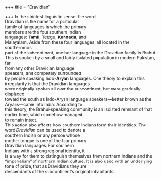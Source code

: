 +++
title = "Dravidian"

+++
In the strictest linguistic sense, the word  
Dravidian is the name for a particular  
family of languages in which the primary  
members are the four southern Indian  
languages: **Tamil**, Telegu, **Kannada**, and  
Malayalam. Aside from these four languages, all located in the southernmost  
part of the subcontinent, another language in the Dravidian family is Brahui.  
This is spoken by a small and fairly isolated population in modern Pakistan, far  
from any other Dravidian language  
speakers, and completely surrounded  
by people speaking Indo-**Aryan** languages. One theory to explain this irregularity is that the Dravidian languages  
were originally spoken all over the subcontinent, but were gradually displaced  
toward the south as Indo-Aryan language speakers—better known as the  
Aryans—came into India. According to  
this theory, the Brahui-speaking community is an isolated remnant of that  
earlier time, which somehow managed  
to remain intact.  
This notion also affects how southern Indians form their identities. The  
word *Dravidian* can be used to denote a  
southern Indian or any person whose  
mother tongue is one of the four primary  
Dravidian languages. For southern  
Indians with a strong regional identity, it  
is a way for them to distinguish themselves from northern Indians and the  
“imperialism” of northern Indian culture. It is also used with an underlying  
tone of pride, that as Dravidians they are  
descendants of the subcontinent’s original inhabitants.
